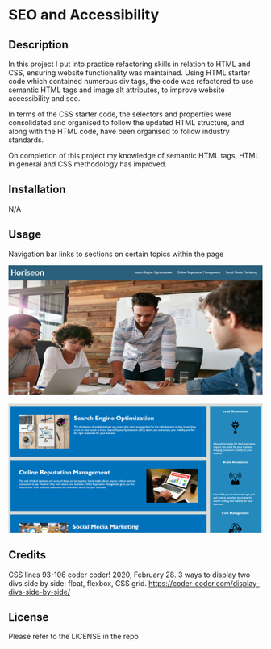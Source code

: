 # SEO and Accessibility 

## Description

In this project I put into practice refactoring skills in relation to HTML and CSS, ensuring website functionality was maintained. 
Using HTML starter code which contained numerous div tags, the code was refactored to use semantic HTML tags and image alt attributes, to improve website accessibility and seo.

In terms of the CSS starter code, the selectors and properties were consolidated and organised to follow the updated HTML structure, and along with the HTML code, have been organised to follow industry standards.

On completion of this project my knowledge of semantic HTML tags, HTML in general and CSS methodology has improved.

## Installation

N/A

## Usage

Navigation bar links to sections on certain topics within the page

![screenshot](assets/images/screenshot-1.png)
   
![screenshot](assets/images/screenshot-2.png)

## Credits

CSS lines 93-106
coder coder! 2020, February 28. 3 ways to display two divs side by side: float, flexbox, CSS grid. https://coder-coder.com/display-divs-side-by-side/

## License

Please refer to the LICENSE in the repo
